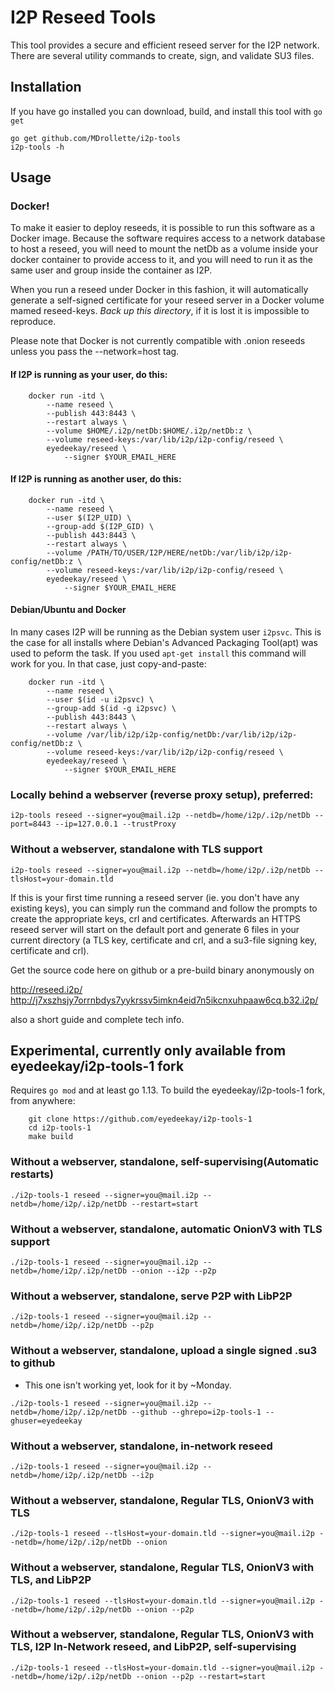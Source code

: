 I2P Reseed Tools
==================

This tool provides a secure and efficient reseed server for the I2P network. There are several utility commands to create, sign, and validate SU3 files.

## Installation

If you have go installed you can download, build, and install this tool with `go get`

```
go get github.com/MDrollette/i2p-tools
i2p-tools -h
```

## Usage

### Docker!

To make it easier to deploy reseeds, it is possible to run this software as a
Docker image. Because the software requires access to a network database to host
a reseed, you will need to mount the netDb as a volume inside your docker
container to provide access to it, and you will need to run it as the same user
and group inside the container as I2P.

When you run a reseed under Docker in this fashion, it will automatically
generate a self-signed certificate for your reseed server in a Docker volume
mamed reseed-keys. *Back up this directory*, if it is lost it is impossible
to reproduce.

Please note that Docker is not currently compatible with .onion reseeds unless
you pass the --network=host tag.

#### If I2P is running as your user, do this:

        docker run -itd \
            --name reseed \
            --publish 443:8443 \
            --restart always \
            --volume $HOME/.i2p/netDb:$HOME/.i2p/netDb:z \
            --volume reseed-keys:/var/lib/i2p/i2p-config/reseed \
            eyedeekay/reseed \
                --signer $YOUR_EMAIL_HERE

#### If I2P is running as another user, do this:

        docker run -itd \
            --name reseed \
            --user $(I2P_UID) \
            --group-add $(I2P_GID) \
            --publish 443:8443 \
            --restart always \
            --volume /PATH/TO/USER/I2P/HERE/netDb:/var/lib/i2p/i2p-config/netDb:z \
            --volume reseed-keys:/var/lib/i2p/i2p-config/reseed \
            eyedeekay/reseed \
                --signer $YOUR_EMAIL_HERE

#### **Debian/Ubuntu and Docker**

In many cases I2P will be running as the Debian system user ```i2psvc```. This
is the case for all installs where Debian's Advanced Packaging Tool(apt) was
used to peform the task. If you used ```apt-get install``` this command will
work for you. In that case, just copy-and-paste:

        docker run -itd \
            --name reseed \
            --user $(id -u i2psvc) \
            --group-add $(id -g i2psvc) \
            --publish 443:8443 \
            --restart always \
            --volume /var/lib/i2p/i2p-config/netDb:/var/lib/i2p/i2p-config/netDb:z \
            --volume reseed-keys:/var/lib/i2p/i2p-config/reseed \
            eyedeekay/reseed \
                --signer $YOUR_EMAIL_HERE

### Locally behind a webserver (reverse proxy setup), preferred:

```
i2p-tools reseed --signer=you@mail.i2p --netdb=/home/i2p/.i2p/netDb --port=8443 --ip=127.0.0.1 --trustProxy
```

### Without a webserver, standalone with TLS support

```
i2p-tools reseed --signer=you@mail.i2p --netdb=/home/i2p/.i2p/netDb --tlsHost=your-domain.tld
```

If this is your first time running a reseed server (ie. you don't have any existing keys),
you can simply run the command and follow the prompts to create the appropriate keys, crl and certificates.
Afterwards an HTTPS reseed server will start on the default port and generate 6 files in your current directory
(a TLS key, certificate and crl, and a su3-file signing key, certificate and crl).

Get the source code here on github or a pre-build binary anonymously on

http://reseed.i2p/
http://j7xszhsjy7orrnbdys7yykrssv5imkn4eid7n5ikcnxuhpaaw6cq.b32.i2p/

also a short guide and complete tech info.

## Experimental, currently only available from eyedeekay/i2p-tools-1 fork

Requires ```go mod``` and at least go 1.13. To build the eyedeekay/i2p-tools-1
fork, from anywhere:

        git clone https://github.com/eyedeekay/i2p-tools-1
        cd i2p-tools-1
        make build

### Without a webserver, standalone, self-supervising(Automatic restarts)

```
./i2p-tools-1 reseed --signer=you@mail.i2p --netdb=/home/i2p/.i2p/netDb --restart=start
```

### Without a webserver, standalone, automatic OnionV3 with TLS support

```
./i2p-tools-1 reseed --signer=you@mail.i2p --netdb=/home/i2p/.i2p/netDb --onion --i2p --p2p
```

### Without a webserver, standalone, serve P2P with LibP2P

```
./i2p-tools-1 reseed --signer=you@mail.i2p --netdb=/home/i2p/.i2p/netDb --p2p
```

### Without a webserver, standalone, upload a single signed .su3 to github

* This one isn't working yet, look for it by ~Monday.

```
./i2p-tools-1 reseed --signer=you@mail.i2p --netdb=/home/i2p/.i2p/netDb --github --ghrepo=i2p-tools-1 --ghuser=eyedeekay
```

### Without a webserver, standalone, in-network reseed

```
./i2p-tools-1 reseed --signer=you@mail.i2p --netdb=/home/i2p/.i2p/netDb --i2p
```

### Without a webserver, standalone, Regular TLS, OnionV3 with TLS

```
./i2p-tools-1 reseed --tlsHost=your-domain.tld --signer=you@mail.i2p --netdb=/home/i2p/.i2p/netDb --onion
```

### Without a webserver, standalone, Regular TLS, OnionV3 with TLS, and LibP2P

```
./i2p-tools-1 reseed --tlsHost=your-domain.tld --signer=you@mail.i2p --netdb=/home/i2p/.i2p/netDb --onion --p2p
```

### Without a webserver, standalone, Regular TLS, OnionV3 with TLS, I2P In-Network reseed, and LibP2P, self-supervising

```
./i2p-tools-1 reseed --tlsHost=your-domain.tld --signer=you@mail.i2p --netdb=/home/i2p/.i2p/netDb --onion --p2p --restart=start
```